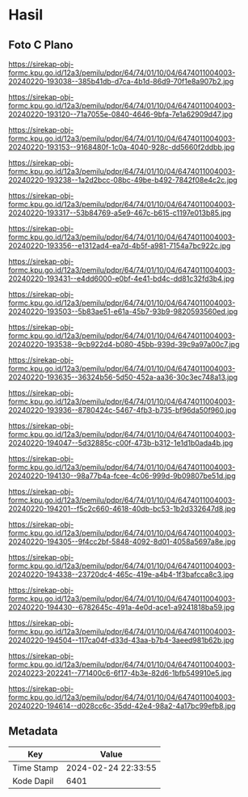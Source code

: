 # Hasil

## Foto C Plano

https://sirekap-obj-formc.kpu.go.id/12a3/pemilu/pdpr/64/74/01/10/04/6474011004003-20240220-193038--385b41db-d7ca-4b1d-86d9-70f1e8a907b2.jpg

https://sirekap-obj-formc.kpu.go.id/12a3/pemilu/pdpr/64/74/01/10/04/6474011004003-20240220-193120--71a7055e-0840-4646-9bfa-7e1a62909d47.jpg

https://sirekap-obj-formc.kpu.go.id/12a3/pemilu/pdpr/64/74/01/10/04/6474011004003-20240220-193153--9168480f-1c0a-4040-928c-dd5660f2ddbb.jpg

https://sirekap-obj-formc.kpu.go.id/12a3/pemilu/pdpr/64/74/01/10/04/6474011004003-20240220-193238--1a2d2bcc-08bc-49be-b492-7842f08e4c2c.jpg

https://sirekap-obj-formc.kpu.go.id/12a3/pemilu/pdpr/64/74/01/10/04/6474011004003-20240220-193317--53b84769-a5e9-467c-b615-c1197e013b85.jpg

https://sirekap-obj-formc.kpu.go.id/12a3/pemilu/pdpr/64/74/01/10/04/6474011004003-20240220-193356--e1312ad4-ea7d-4b5f-a981-7154a7bc922c.jpg

https://sirekap-obj-formc.kpu.go.id/12a3/pemilu/pdpr/64/74/01/10/04/6474011004003-20240220-193431--e4dd6000-e0bf-4e41-bd4c-dd81c32fd3b4.jpg

https://sirekap-obj-formc.kpu.go.id/12a3/pemilu/pdpr/64/74/01/10/04/6474011004003-20240220-193503--5b83ae51-e61a-45b7-93b9-9820593560ed.jpg

https://sirekap-obj-formc.kpu.go.id/12a3/pemilu/pdpr/64/74/01/10/04/6474011004003-20240220-193538--9cb922d4-b080-45bb-939d-39c9a97a00c7.jpg

https://sirekap-obj-formc.kpu.go.id/12a3/pemilu/pdpr/64/74/01/10/04/6474011004003-20240220-193635--36324b56-5d50-452a-aa36-30c3ec748a13.jpg

https://sirekap-obj-formc.kpu.go.id/12a3/pemilu/pdpr/64/74/01/10/04/6474011004003-20240220-193936--8780424c-5467-4fb3-b735-bf96da50f960.jpg

https://sirekap-obj-formc.kpu.go.id/12a3/pemilu/pdpr/64/74/01/10/04/6474011004003-20240220-194047--5d32885c-c00f-473b-b312-1e1d1b0ada4b.jpg

https://sirekap-obj-formc.kpu.go.id/12a3/pemilu/pdpr/64/74/01/10/04/6474011004003-20240220-194130--98a77b4a-fcee-4c06-999d-9b09807be51d.jpg

https://sirekap-obj-formc.kpu.go.id/12a3/pemilu/pdpr/64/74/01/10/04/6474011004003-20240220-194201--f5c2c660-4618-40db-bc53-1b2d332647d8.jpg

https://sirekap-obj-formc.kpu.go.id/12a3/pemilu/pdpr/64/74/01/10/04/6474011004003-20240220-194305--9f4cc2bf-5848-4092-8d01-4058a5697a8e.jpg

https://sirekap-obj-formc.kpu.go.id/12a3/pemilu/pdpr/64/74/01/10/04/6474011004003-20240220-194338--23720dc4-465c-419e-a4b4-1f3bafcca8c3.jpg

https://sirekap-obj-formc.kpu.go.id/12a3/pemilu/pdpr/64/74/01/10/04/6474011004003-20240220-194430--6782645c-491a-4e0d-ace1-a9241818ba59.jpg

https://sirekap-obj-formc.kpu.go.id/12a3/pemilu/pdpr/64/74/01/10/04/6474011004003-20240220-194504--117ca04f-d33d-43aa-b7b4-3aeed981b62b.jpg

https://sirekap-obj-formc.kpu.go.id/12a3/pemilu/pdpr/64/74/01/10/04/6474011004003-20240223-202241--771400c6-6f17-4b3e-82d6-1bfb549910e5.jpg

https://sirekap-obj-formc.kpu.go.id/12a3/pemilu/pdpr/64/74/01/10/04/6474011004003-20240220-194614--d028cc6c-35dd-42e4-98a2-4a17bc99efb8.jpg


## Metadata

| Key        | Value               |
| ---------- | ------------------- |
| Time Stamp | 2024-02-24 22:33:55 |
| Kode Dapil | 6401                |



